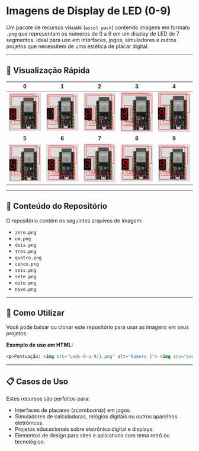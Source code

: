 # Imagens de Display de LED (0-9)

Um pacote de recursos visuais (`asset pack`) contendo imagens em formato `.png` que representam os números de 0 a 9 em um display de LED de 7 segmentos. Ideal para uso em interfaces, jogos, simuladores e outros projetos que necessitem de uma estética de placar digital.

---

## 🎨 Visualização Rápida

| 0 | 1 | 2 | 3 | 4 |
| :---: | :---: | :---: | :---: | :---: |
| <img src="https://raw.githubusercontent.com/gabriel-wav/Leds-0-a-9/main/images/zero.png" width="100"> | <img src="https://raw.githubusercontent.com/gabriel-wav/Leds-0-a-9/main/images/um.png" width="100"> | <img src="https://raw.githubusercontent.com/gabriel-wav/Leds-0-a-9/main/images/dois.png" width="100"> | <img src="https://raw.githubusercontent.com/gabriel-wav/Leds-0-a-9/main/images/tres.png" width="100"> | <img src="https://raw.githubusercontent.com/gabriel-wav/Leds-0-a-9/main/images/quatro.png" width="100"> |
| **5** | **6** | **7** | **8** | **9** |
| <img src="https://raw.githubusercontent.com/gabriel-wav/Leds-0-a-9/main/images/cinco.png" width="100"> | <img src="https://raw.githubusercontent.com/gabriel-wav/Leds-0-a-9/main/images/seis.png" width="100"> | <img src="https://raw.githubusercontent.com/gabriel-wav/Leds-0-a-9/main/images/sete.png" width="100"> | <img src="https://raw.githubusercontent.com/gabriel-wav/Leds-0-a-9/main/images/oito.png" width="100"> | <img src="https://raw.githubusercontent.com/gabriel-wav/Leds-0-a-9/main/images/nove.png" width="100"> |

---

## 📂 Conteúdo do Repositório

O repositório contém os seguintes arquivos de imagem:

* `zero.png`
* `um.png`
* `dois.png`
* `tres.png`
* `quatro.png`
* `cinco.png`
* `seis.png`
* `sete.png`
* `oito.png`
* `nove.png`

---

## 🚀 Como Utilizar

Você pode baixar ou clonar este repositório para usar as imagens em seus projetos.

**Exemplo de uso em HTML:**
```html
<p>Pontuação: <img src="Leds-0-a-9/1.png" alt="Número 1"> <img src="Leds-0-a-9/5.png" alt="Número 5"></p>
```

---

## 📋 Casos de Uso

Estes recursos são perfeitos para:

* Interfaces de placares (*scoreboards*) em jogos.
* Simuladores de calculadoras, relógios digitais ou outros aparelhos eletrônicos.
* Projetos educacionais sobre eletrônica digital e displays.
* Elementos de design para sites e aplicativos com tema retrô ou tecnológico.
